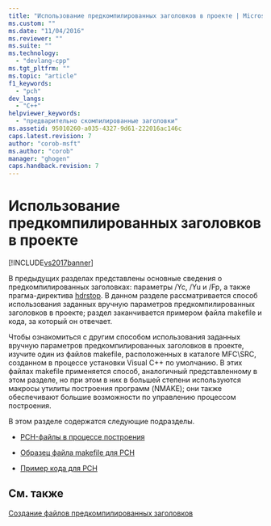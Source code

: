 ```yaml
---
title: "Использование предкомпилированных заголовков в проекте | Microsoft Docs"
ms.custom: ""
ms.date: "11/04/2016"
ms.reviewer: ""
ms.suite: ""
ms.technology: 
  - "devlang-cpp"
ms.tgt_pltfrm: ""
ms.topic: "article"
f1_keywords: 
  - "pch"
dev_langs: 
  - "C++"
helpviewer_keywords: 
  - "предварительно скомпилированные заголовки"
ms.assetid: 95010260-a035-4327-9d61-222016ac146c
caps.latest.revision: 7
author: "corob-msft"
ms.author: "corob"
manager: "ghogen"
caps.handback.revision: 7
---
```

# Использование предкомпилированных заголовков в проекте
[!INCLUDE[vs2017banner](../../assembler/inline/includes/vs2017banner.md)]

В предыдущих разделах представлены основные сведения о предкомпилированных заголовках: параметры \/Yc, \/Yu и \/Fp, а также прагма\-директива [hdrstop](../../preprocessor/hdrstop.md).  В данном разделе рассматривается способ использования заданных вручную параметров предкомпилированных заголовков в проекте; раздел заканчивается примером файла makefile и кода, за который он отвечает.  
  
 Чтобы ознакомиться с другим способом использования заданных вручную параметров предкомпилированных заголовков в проекте, изучите один из файлов makefile, расположенных в каталоге MFC\\SRC, созданном в процессе установки Visual C\+\+ по умолчанию.  В этих файлах makefile применяется способ, аналогичный представленному в этом разделе, но при этом в них в большей степени используются макросы утилиты построения программ \(NMAKE\); они также обеспечивают большие возможности по управлению процессом построения.  
  
 В этом разделе содержатся следующие подразделы.  
  
-   [PCH\-файлы в процессе построения](../Topic/PCH%20Files%20in%20the%20Build%20Process.md)  
  
-   [Образец файла makefile для PCH](../../build/reference/sample-makefile-for-pch.md)  
  
-   [Пример кода для PCH](../../build/reference/example-code-for-pch.md)  
  
## См. также  
 [Создание файлов предкомпилированных заголовков](../../build/reference/creating-precompiled-header-files.md)